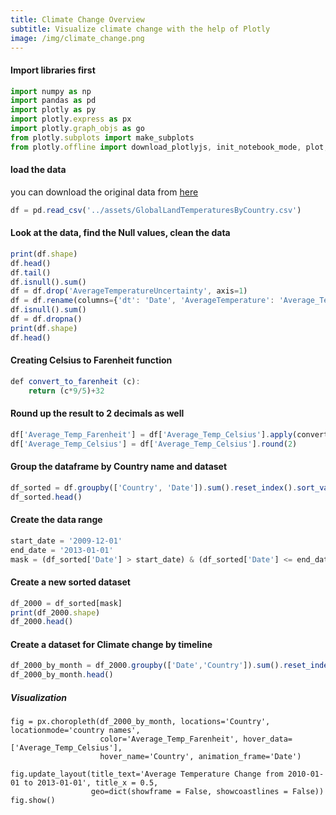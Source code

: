 ```yaml
---
title: Climate Change Overview
subtitle: Visualize climate change with the help of Plotly
image: /img/climate_change.png
---
```


#### Import libraries first
```javascript
import numpy as np
import pandas as pd
import plotly as py
import plotly.express as px
import plotly.graph_objs as go
from plotly.subplots import make_subplots
from plotly.offline import download_plotlyjs, init_notebook_mode, plot, iplot
```
#### load the data
you can download the original data from [here](http://google.com)
```javascript
df = pd.read_csv('../assets/GlobalLandTemperaturesByCountry.csv')
```
#### Look at the data, find the Null values, clean the data
```javascript
print(df.shape)
df.head()
df.tail()
df.isnull().sum()
df = df.drop('AverageTemperatureUncertainty', axis=1)
df = df.rename(columns={'dt': 'Date', 'AverageTemperature': 'Average_Temp'})
df.isnull().sum()
df = df.dropna()
print(df.shape)
df.head()
```
#### Creating Celsius to Farenheit function
```javascript
def convert_to_farenheit (c):
    return (c*9/5)+32
```
#### Round up the result to 2 decimals as well
```javascript
df['Average_Temp_Farenheit'] = df['Average_Temp_Celsius'].apply(convert_to_farenheit).round(2)
df['Average_Temp_Celsius'] = df['Average_Temp_Celsius'].round(2)
```
#### Group the dataframe by Country name and dataset
```javascript
df_sorted = df.groupby(['Country', 'Date']).sum().reset_index().sort_values(['Date'], ascending=False)
df_sorted.head()
```
#### Create the data range
```javascript
start_date = '2009-12-01'
end_date = '2013-01-01'
mask = (df_sorted['Date'] > start_date) & (df_sorted['Date'] <= end_date)
```
#### Create a new sorted dataset
```javascript
df_2000 = df_sorted[mask]
print(df_2000.shape)
df_2000.head()
```
#### Create a dataset for Climate change by timeline
```javascript
df_2000_by_month = df_2000.groupby(['Date','Country']).sum().reset_index()
df_2000_by_month.head()
```
##### Visualization
```
fig = px.choropleth(df_2000_by_month, locations='Country', locationmode='country names', 
                    color='Average_Temp_Farenheit', hover_data=['Average_Temp_Celsius'],
                    hover_name='Country', animation_frame='Date')

fig.update_layout(title_text='Average Temperature Change from 2010-01-01 to 2013-01-01', title_x = 0.5, 
                  geo=dict(showframe = False, showcoastlines = False))
fig.show()
```
